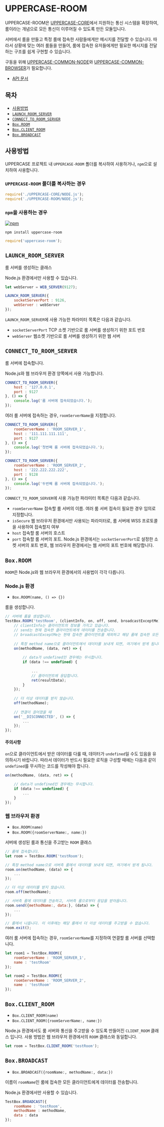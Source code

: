 # UPPERCASE-ROOM
UPPERCASE-ROOM은 [UPPERCASE-CORE](UPPERCASE-CORE.md)에서 지원하는 통신 시스템을 확장하여, 룸이라는 개념으로 모든 통신이 이루어질 수 있도록 만든 모듈입니다.

서버에서 룸을 만들고 특정 룸에 접속한 사람들에게만 메시지를 전달할 수 있습니다. 따라서 상황에 맞는 여러 룸들을 만들어, 룸에 접속한 유저들에게만 필요한 메시지를 전달하는 구조를 쉽게 구현할 수 있습니다.

구동을 위해 [UPPERCASE-COMMON-NODE](UPPERCASE-COMMON-NODE.md)와 [UPPERCASE-COMMON-BROWSER](UPPERCASE-COMMON-BROWSER.md)가 필요합니다.
* [API 문서](../../API/UPPERCASE-ROOM/README.md)

## 목차
* [사용방법](#사용방법)
* [`LAUNCH_ROOM_SERVER`](#launch_room_server)
* [`CONNECT_TO_ROOM_SERVER`](#connect_to_room_server)
* [`Box.ROOM`](#boxroom)
* [`Box.CLIENT_ROOM`](#boxCLIENT_ROOM)
* [`Box.BROADCAST`](#boxBROADCAST)

## 사용방법
UPPERCASE 프로젝트 내 `UPPERCASE-ROOM` 폴더를 복사하여 사용하거나, `npm`으로 설치하여 사용합니다.

### `UPPERCASE-ROOM` 폴더를 복사하는 경우
```javascript
require('./UPPERCASE-CORE/NODE.js');
require('./UPPERCASE-ROOM/NODE.js');
```

### `npm`을 사용하는 경우
[![npm](https://img.shields.io/npm/v/uppercase-room.svg)](https://www.npmjs.com/package/uppercase-room)
```
npm install uppercase-room
```
```javascript
require('uppercase-room');
```

## `LAUNCH_ROOM_SERVER`
룸 서버를 생성하는 클래스

Node.js 환경에서만 사용할 수 있습니다.

```javascript
let webServer = WEB_SERVER(9127);

LAUNCH_ROOM_SERVER({
	socketServerPort : 9126,
	webServer : webServer
});
```

`LAUNCH_ROOM_SERVER`에 사용 가능한 파라미터 목록은 다음과 같습니다.
* `socketServerPort` TCP 소켓 기반으로 룸 서버를 생성하기 위한 포트 번호
* `webServer` 웹소켓 기반으로 룸 서버를 생성하기 위한 웹 서버

## `CONNECT_TO_ROOM_SERVER`
룸 서버에 접속합니다.

Node.js와 웹 브라우저 환경 양쪽에서 사용 가능합니다.

```javascript
CONNECT_TO_ROOM_SERVER({
	host : '127.0.0.1',
	port : 9127
}, () => {
	console.log('룸 서버에 접속되었습니다.');
});
```

여러 룸 서버에 접속하는 경우, `roomServerName`을 지정합니다.
```javascript
CONNECT_TO_ROOM_SERVER({
	roomServerName : 'ROOM_SERVER_1',
	host : '111.111.111.111',
	port : 9127
}, () => {
	console.log('첫번째 룸 서버에 접속되었습니다.');
});

CONNECT_TO_ROOM_SERVER({
	roomServerName : 'ROOM_SERVER_2',
	host : '222.222.222.222',
	port : 9128
}, () => {
	console.log('두번째 룸 서버에 접속되었습니다.');
});
```

`CONNECT_TO_ROOM_SERVER`에 사용 가능한 파라미터 목록은 다음과 같습니다.
* `roomServerName` 접속할 룸 서버의 이름. 여러 룸 서버 접속이 필요한 경우 임의로 지정합니다.
* `isSecure` 웹 브라우저 환경에서만 사용되는 파라미터로, 룸 서버에 WSS 프로토콜을 사용하여 접속할지 여부
* `host` 접속할 룸 서버의 호스트
* `port` 접속할 룸 서버의 포트. Node.js 환경에서는 `socketServerPort`로 설정한 소켓 서버의 포트 번호, 웹 브라우저 환경에서는 웹 서버의 포트 번호에 해당합니다.

## `Box.ROOM`
`ROOM`은 Node.js와 웹 브라우저 환경에서의 사용법이 각각 다릅니다.

### Node.js 환경
* `Box.ROOM(name, () => {})`

룸을 생성합니다.

```javascript
// 서버에 룸을 생성합니다.
TestBox.ROOM('testRoom', (clientInfo, on, off, send, broadcastExceptMe) => {
	// clientInfo는 클라이언트의 정보를 가지고 있습니다.
	// send는 현재 접속한 클라이언트에게 데이터를 전송합니다.
	// broadcastExceptMe는 현재 접속한 클라이언트를 제외하고 해당 룸에 접속한 모든 클라이언트들에게 데이터를 전송합니다. - broadcastExceptMe({methodName:, data:})
	
	// 특정 method name으로 클라이언트에서 데이터를 보내게 되면, 여기에서 받게 됩니다.
	on(methodName, (data, ret) => {
	
		// data가 undefined인 경우에는 무시합니다.
		if (data !== undefined) {
			
			...
			// 클라이언트에 응답합니다.
			ret(resultData);
		}
	});
	
	// 더 이상 데이터를 받지 않습니다.
	off(methodName);
	
	// 연결이 끊어졌을 때
	on('__DISCONNECTED', () => {
		...
	});
});
```

#### 주의사항
`on`으로 클라이언트에서 받은 데이터를 다룰 때, 데이터가 `undefined`일 수도 있음을 유의하시기 바랍니다. 따라서 데이터가 반드시 필요한 로직을 구성할 때에는 다음과 같이 `undefined`를 무시하는 코드를 작성해야 합니다.

```javascript
on(methodName, (data, ret) => {

	// data가 undefined인 경우에는 무시합니다.
	if (data !== undefined) {
		...
	}
});
```

### 웹 브라우저 환경
* `Box.ROOM(name)`
* `Box.ROOM({roomServerName:, name:})`

서버에 생성된 룸과 통신을 주고받는 `ROOM` 클래스

```javascript
// 룸에 접속합니다.
let room = TestBox.ROOM('testRoom');

// 특정 method name으로 서버측 룸에서 데이터를 보내게 되면, 여기에서 받게 됩니다.
room.on(methodName, (data) => {
	...
});

// 더 이상 데이터를 받지 않습니다.
room.off(methodName);

// 서버측 룸에 데이터를 전송하고, 서버측 룸으로부터 응답을 받아옵니다.
room.send({methodName:, data:}, (data) => {
	...
});

// 룸에서 나옵니다. 이 이후에는 해당 룸에서 더 이상 데이터를 주고받을 수 없습니다.
room.exit();
```

여러 룸 서버에 접속하는 경우, `roomServerName`를 지정하여 연결할 룸 서버를 선택합니다.

```javascript
let room1 = TestBox.ROOM({
	roomServerName : 'ROOM_SERVER_1',
	name : 'testRoom'
});

let room2 = TestBox.ROOM({
	roomServerName : 'ROOM_SERVER_2',
	name : 'testRoom'
});
```

## `Box.CLIENT_ROOM`
* `Box.CLIENT_ROOM(name)`
* `Box.CLIENT_ROOM({roomServerName:, name:})`

Node.js 환경에서도 룸 서버와 통신을 주고받을 수 있도록 만들어진 `CLIENT_ROOM` 클래스 입니다. 사용 방법은 웹 브라우저 환경에서의 `ROOM` 클래스와 동일합니다.

```javascript
let room = TestBox.CLIENT_ROOM('testRoom');
```

## `Box.BROADCAST`
* `Box.BROADCAST({roomName:, methodName:, data:})`

이름이 `roomName`인 룸에 접속한 모든 클라이언트에게 데이터를 전송합니다.

Node.js 환경에서만 사용할 수 있습니다.

```javascript
TestBox.BROADCAST({
	roomName : 'testRoom',
	methodName : methodName,
	data : data
});
```